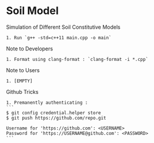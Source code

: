 # Soil Model
Simulation of Different Soil Constitutive Models

    1. Run `g++ -std=c++11 main.cpp -o main`

Note to Developers

    1. Format using clang-format : `clang-format -i *.cpp`

Note to Users

	1. [EMPTY]

Github Tricks

	1. Premanently authenticating : 
	```
	$ git config credential.helper store
	$ git push https://github.com/repo.git

	Username for 'https://github.com': <USERNAME>
	Password for 'https://USERNAME@github.com': <PASSWORD>
	```